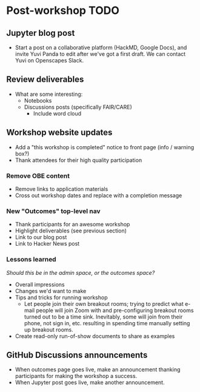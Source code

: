 # Post-workshop TODO

## Jupyter blog post

* Start a post on a collaborative platform (HackMD, Google Docs), and invite Yuvi Panda
  to edit after we've got a first draft. We can contact Yuvi on Openscapes Slack.


## Review deliverables

* What are some interesting:
    * Notebooks
    * Discussions posts (specifically FAIR/CARE)
        * Include word cloud


## Workshop website updates

* Add a "this workshop is completed" notice to front page (info / warning box?)
* Thank attendees for their high quality participation


### Remove OBE content

* Remove links to application materials
* Cross out workshop dates and replace with a completion message


### New "Outcomes" top-level nav

* Thank participants for an awesome workshop
* Highlight deliverables (see previous section)
* Link to our blog post
* Link to Hacker News post


### Lessons learned

_Should this be in the admin space, or the outcomes space?_

* Overall impressions
* Changes we'd want to make
* Tips and tricks for running workshop
    * Let people join their own breakout rooms; trying to predict what e-mail people
      will join Zoom with and pre-configuring breakout rooms turned out to be a time
      sink. Inevitably, some will join from their phone, not sign in, etc. resulting in
      spending time manually setting up breakout rooms.
* Create read-only run-of-show documents to share as examples


## GitHub Discussions announcements

* When outcomes page goes live, make an announcement thanking participants for making
  the workshop a success.
* When Jupyter post goes live, make another announcement.
